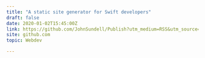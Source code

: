 ```yaml
---
title: "A static site generator for Swift developers"
draft: false
date: 2020-01-02T15:45:00Z
link: https://github.com/JohnSundell/Publish?utm_medium=RSS&utm_source=hune
site: github.com
topic: Webdev  

---
```

